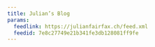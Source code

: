 ```yaml
---
title: Julian’s Blog
params:
  feedlink: https://julianfairfax.ch/feed.xml
  feedid: 7e8c27749e21b341fe3db128081ff9fe
---
```

